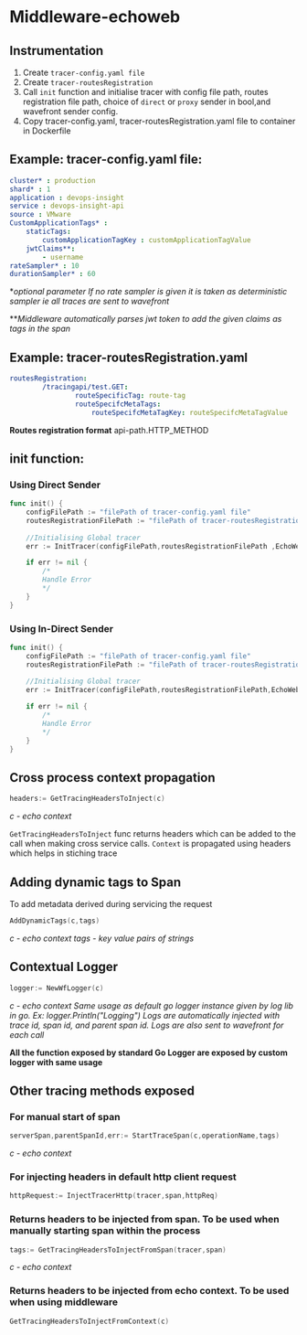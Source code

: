 # Middleware-echoweb
## Instrumentation

1. Create `tracer-config.yaml file`
2. Create `tracer-routesRegistration`
3. Call  `init` function and initialise tracer with config file path, routes registration file path, choice of `direct` or `proxy` sender in bool,and wavefront sender config.
4. Copy tracer-config.yaml, tracer-routesRegistration.yaml file to container in Dockerfile

## Example: tracer-config.yaml file:
```yaml
cluster* : production
shard* : 1
application : devops-insight
service : devops-insight-api
source : VMware
CustomApplicationTags* :
	staticTags:
		customApplicationTagKey : customApplicationTagValue
	jwtClaims**:
		- username
rateSampler* : 10
durationSampler* : 60
```
**optional parameter*
*If no rate sampler is given it is taken as deterministic sampler ie all traces are sent to wavefront*

***Middleware automatically parses jwt token to add the given claims as tags in the span*

## Example: tracer-routesRegistration.yaml
```yaml
routesRegistration:
		/tracingapi/test.GET:
				routeSpecificTag: route-tag
				routeSpecifcMetaTags:
					routeSpecifcMetaTagKey: routeSpecifcMetaTagValue
```
**Routes registration format**
api-path.HTTP_METHOD


## init function:
### Using Direct Sender
```go
func init() {
	configFilePath := "filePath of tracer-config.yaml file"
	routesRegistrationFilePath := "filePath of tracer-routesRegistration.yaml file"
	
	//Initialising Global tracer
	err := InitTracer(configFilePath,routesRegistrationFilePath ,EchoWeb, true, wavefrontUrl, Key,flushIntervalSeconds)

	if err != nil {
		/*
		Handle Error
		*/
	}
}
```

### Using In-Direct Sender
```go
func init() {
	configFilePath := "filePath of tracer-config.yaml file"
	routesRegistrationFilePath := "filePath of tracer-routesRegistration.yaml file"
	
	//Initialising Global tracer
	err := InitTracer(configFilePath,routesRegistrationFilePath,EchoWeb,false, proxyHost, "",flushIntervalSeconds)

	if err != nil {
		/*
		Handle Error
		*/
	}
}
```
## Cross process context propagation
```go
headers:= GetTracingHeadersToInject(c)
```
*c - echo context*

 `GetTracingHeadersToInject` func returns headers which can be added to the call when making cross service calls. `Context` is propagated using headers which helps in stiching trace 

## Adding dynamic tags to Span
To add metadata derived during servicing the request
```go
AddDynamicTags(c,tags)
```
*c - echo context
tags - key value pairs of strings*

## Contextual Logger
```go
logger:= NewWfLogger(c)
```
  
*c - echo context
Same usage as default go logger instance given by log lib in go. Ex: logger.Println("Logging")
Logs are automatically injected with trace id, span id, and parent span id.
Logs are also sent to wavefront for each call*

**All the function exposed by standard Go Logger are exposed by custom logger with same usage**


##  Other tracing methods exposed 

### For manual start of span

```go
serverSpan,parentSpanId,err:= StartTraceSpan(c,operationName,tags)
```
  *c - echo context*
  
### For injecting headers in default http client request 
```go
httpRequest:= InjectTracerHttp(tracer,span,httpReq)
```

### Returns headers to be injected from span. To be used when manually starting span within the process
```go
tags:= GetTracingHeadersToInjectFromSpan(tracer,span)
```
  *c - echo context*


### Returns headers to be injected from echo context. To be used when using middleware
```go
GetTracingHeadersToInjectFromContext(c)
```

